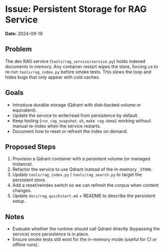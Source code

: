 # Issue: Persistent Storage for RAG Service

**Date:** 2024-09-19

## Problem
The dev RAG service (`tools/rag_service/service.py`) holds indexed documents in memory.
Any container restart wipes the store, forcing us to re-run `tools/rag_index.py` before
smoke tests. This slows the loop and hides bugs that only appear with cold caches.

## Goals
- Introduce durable storage (Qdrant with disk-backed volume or equivalent).
- Update the service to write/read from persistence by default.
- Keep tooling (`run_rag_snapshot.sh`, `make rag-demo`) working without manual re-index
  when the service restarts.
- Document how to reset or refresh the index on demand.

## Proposed Steps
1. Provision a Qdrant container with a persistent volume (or managed instance).
2. Refactor the service to use Qdrant instead of the in-memory `_STORE`.
3. Update `tools/rag_index.py` / `tools/rag_search.py` to target the persistent store.
4. Add a reset/reindex switch so we can refresh the corpus when content changes.
5. Update `docs/rag_quickstart.md` + README to describe the persistent setup.

## Notes
- Evaluate whether the runtime should call Qdrant directly (bypassing the service) once
  persistence is in place.
- Ensure smoke tests still exist for the in-memory mode (useful for CI or offline runs).
